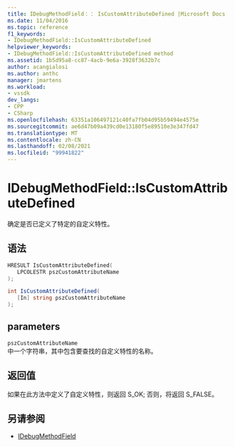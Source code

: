 ```yaml
---
title: IDebugMethodField：： IsCustomAttributeDefined |Microsoft Docs
ms.date: 11/04/2016
ms.topic: reference
f1_keywords:
- IDebugMethodField::IsCustomAttributeDefined
helpviewer_keywords:
- IDebugMethodField::IsCustomAttributeDefined method
ms.assetid: 1b5d95a8-cc87-4acb-9e6a-3928f3632b7c
author: acangialosi
ms.author: anthc
manager: jmartens
ms.workload:
- vssdk
dev_langs:
- CPP
- CSharp
ms.openlocfilehash: 63351a106497121c40fa7fb04d95b59494e4575e
ms.sourcegitcommit: ae6d47b09a439cd0e13180f5e89510e3e347fd47
ms.translationtype: MT
ms.contentlocale: zh-CN
ms.lasthandoff: 02/08/2021
ms.locfileid: "99941822"
---
```

# <a name="idebugmethodfieldiscustomattributedefined"></a>IDebugMethodField::IsCustomAttributeDefined
确定是否已定义了特定的自定义特性。

## <a name="syntax"></a>语法

```cpp
HRESULT IsCustomAttributeDefined( 
   LPCOLESTR pszCustomAttributeName
);
```

```csharp
int IsCustomAttributeDefined(
   [In] string pszCustomAttributeName
);
```

## <a name="parameters"></a>parameters
`pszCustomAttributeName`\
中一个字符串，其中包含要查找的自定义特性的名称。

## <a name="return-value"></a>返回值
 如果在此方法中定义了自定义特性，则返回 S_OK; 否则，将返回 S_FALSE。

## <a name="see-also"></a>另请参阅
- [IDebugMethodField](../../../extensibility/debugger/reference/idebugmethodfield.md)
